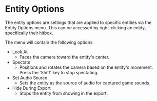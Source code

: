 # Entity Options

The entity options are settings that are applied to specific entities via the Entity Options menu. This can be accessed by right-clicking an entity, specifically their hitbox. 

The menu will contain the following options:

- Look At
  - Faces the camera toward the entity's center.
- Spectate
  - Positions and rotates the camera based on the entity's movement. Press the 'Shift' key to stop spectating.
- Set Audio Source
  - Sets the entity as the source of audio for captured game sounds.
- Hide During Export
  - Stops the entity from showing in the export.